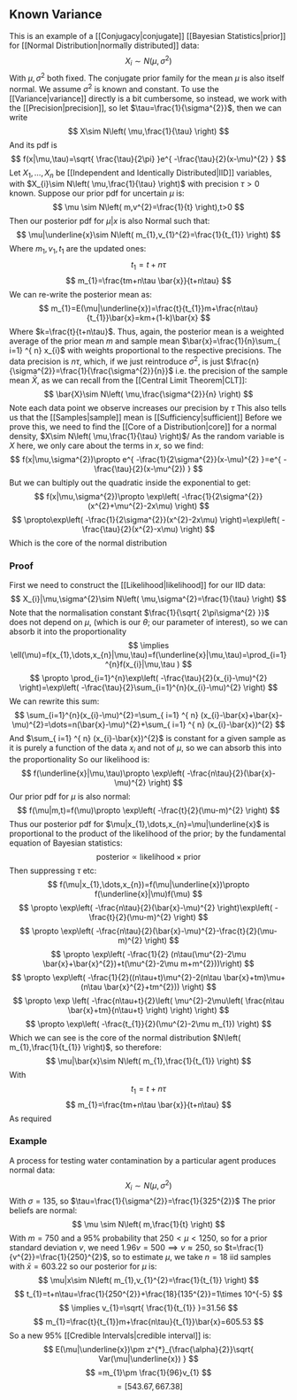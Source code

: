 ## Known Variance
This is an example of a [[Conjugacy|conjugate]] [[Bayesian Statistics|prior]] for [[Normal Distribution|normally distributed]] data:
$$
X_{i}\sim N(\mu,\sigma^{2})
$$
With $\mu,\sigma^{2}$ both fixed. The conjugate prior family for the mean $\mu$ is also itself normal. We assume $\sigma^{2}$ is known and constant. To use the [[Variance|variance]] directly is a bit cumbersome, so instead, we work with the [[Precision|precision]], so let $\tau=\frac{1}{\sigma^{2}}$, then we can write
$$
X\sim N\left( \mu,\frac{1}{\tau} \right)
$$
And its pdf is
$$
f(x|\mu,\tau)=\sqrt{ \frac{\tau}{2\pi} }e^{ -\frac{\tau}{2}(x-\mu)^{2} }
$$
Let $X_{1},\dots,X_{n}$ be [[Independent and Identically Distributed|IID]] variables, with $X_{i}\sim N\left( \mu,\frac{1}{\tau} \right)$ with precision $\tau>0$ known.
Suppose our prior pdf for uncertain $\mu$ is:
$$
\mu \sim N\left( m,v^{2}=\frac{1}{t} \right),t>0
$$
Then our posterior pdf for $\mu|x$ is also Normal such that:
$$
\mu|\underline{x}\sim N\left( m_{1},v_{1}^{2}=\frac{1}{t_{1}} \right)
$$
Where $m_{1},v_{1},t_{1}$ are the updated ones:
$$
t_{1}=t+n\tau
$$
$$
m_{1}=\frac{tm+n\tau \bar{x}}{t+n\tau}
$$
We can re-write the posterior mean as:
$$
m_{1}=E(\mu|\underline{x})=\frac{t}{t_{1}}m+\frac{n\tau}{t_{1}}\bar{x}=km+(1-k)\bar{x}
$$
Where $k=\frac{t}{t+n\tau}$. Thus, again, the posterior mean is a weighted average of the prior mean $m$ and sample mean $\bar{x}=\frac{1}{n}\sum_{ i=1} ^{ n} x_{i}$ with weights proportional to the respective precisions.
The data precision is $n\tau$, which, if we just reintroduce $\sigma^{2}$, is just $\frac{n}{\sigma^{2}}=\frac{1}{\frac{\sigma^{2}}{n}}$ i.e. the precision of the sample mean $\bar{X}$, as we can recall from the [[Central Limit Theorem|CLT]]:
$$
\bar{X}\sim N\left( \mu,\frac{\sigma^{2}}{n} \right)
$$
Note each data point we observe increases our precision by $\tau$
This also tells us that the [[Samples|sample]] mean is [[Sufficiency|sufficient]] 
Before we prove this, we need to find the [[Core of a Distribution|core]] for a normal density, $X\sim N\left( \mu,\frac{1}{\tau} \right)$/ As the random variable is $X$ here, we only care about the terms in $x$, so we find:
$$
f(x|\mu,\sigma^{2})\propto e^{ -\frac{1}{2\sigma^{2}}(x-\mu)^{2} }=e^{ -\frac{\tau}{2}(x-\mu^{2}) }
$$
But we can bultiply out the quadratic inside the exponential to get:
$$
f(x|\mu,\sigma^{2})\propto \exp\left( -\frac{1}{2\sigma^{2}}(x^{2}+\mu^{2}-2x\mu) \right)
$$
$$
\propto\exp\left( -\frac{1}{2\sigma^{2}}(x^{2}-2x\mu) \right)=\exp\left( -\frac{\tau}{2}(x^{2}-x\mu) \right)
$$
Which is the core of the normal distribution
### Proof
First we need to construct the [[Likelihood|likelihood]] for our IID data:
$$
X_{i}|\mu,\sigma^{2}\sim N\left( \mu,\sigma^{2}=\frac{1}{\tau} \right)
$$
Note that the normalisation constant $\frac{1}{\sqrt{ 2\pi\sigma^{2} }}$ does not depend on $\mu$, (which is our $\theta$; our parameter of interest), so we can absorb it into the proportionality
$$
\implies \ell(\mu)=f(x_{1},\dots,x_{n}|\mu,\tau)=f(\underline{x}|\mu,\tau)=\prod_{i=1}^{n}f(x_{i}|\mu,\tau )
$$
$$
\propto \prod_{i=1}^{n}\exp\left( -\frac{\tau}{2}(x_{i}-\mu)^{2} \right)=\exp\left( -\frac{\tau}{2}\sum_{i=1}^{n}(x_{i}-\mu)^{2} \right)
$$
We can rewrite this sum:
$$
\sum_{i=1}^{n}(x_{i}-\mu)^{2}=\sum_{ i=1} ^{ n}  (x_{i}-\bar{x}+\bar{x}-\mu)^{2}=\dots=n(\bar{x}-\mu)^{2}+\sum_{ i=1} ^{ n}  (x_{i}-\bar{x})^{2}
$$
And $\sum_{ i=1} ^{ n} (x_{i}-\bar{x})^{2}$ is constant for a given sample as it is purely a function of the data $x_{i}$ and not of $\mu$, so we can absorb this into the proportionality
So our likelihood is:
$$
f(\underline{x}|\mu,\tau)\propto \exp\left( -\frac{n\tau}{2}(\bar{x}-\mu)^{2} \right)
$$
Our prior pdf for $\mu$ is also normal:
$$
f(\mu|m,t)=f(\mu)\propto \exp\left( -\frac{t}{2}(\mu-m)^{2} \right)
$$
Thus our posterior pdf for $\mu|x_{1},\dots,x_{n}=\mu|\underline{x}$ is proportional to the product of the likelihood of the prior; by the fundamental equation of Bayesian statistics:
$$
\text{posterior}\propto \text{likelihood}\times \text{prior}
$$
Then suppressing $\tau$ etc:
$$
f(\mu|x_{1},\dots,x_{n})=f(\mu|\underline{x})\propto f(\underline{x}|\mu)f(\mu)
$$
$$
 \propto \exp\left( -\frac{n\tau}{2}(\bar{x}-\mu)^{2} \right)\exp\left( -\frac{t}{2}(\mu-m)^{2} \right)
$$
$$
\propto \exp\left( -\frac{n\tau}{2}(\bar{x}-\mu)^{2}-\frac{t}{2}(\mu-m)^{2} \right)
$$
$$
 \propto \exp\left( -\frac{1}{2} (n\tau(\mu^{2}-2\mu \bar{x}+\bar{x}^{2})+t(\mu^{2}-2\mu m+m^{2}))\right)
$$
$$
 \propto \exp\left( -\frac{1}{2}((n\tau+t)\mu^{2}-2(n\tau \bar{x}+tm)\mu+(n\tau \bar{x}^{2}+tm^{2})) \right)
$$
$$
 \propto \exp \left(  -\frac{n\tau+t}{2}\left( \mu^{2}-2\mu\left( \frac{n\tau \bar{x}+tm}{n\tau+t} \right) \right) \right) 
$$
$$
 \propto \exp\left( -\frac{t_{1}}{2}(\mu^{2}-2\mu m_{1}) \right)
$$
Which we can see is the core of the normal distribution $N\left( m_{1},\frac{1}{t_{1}} \right)$, so therefore:
$$
\mu|\bar{x}\sim N\left( m_{1},\frac{1}{t_{1}} \right)
$$
With
$$
t_{1}=t+n\tau 
$$
$$
 m_{1}=\frac{tm+n\tau \bar{x}}{t+n\tau}
$$
As required
### Example
A process for testing water contamination by a particular agent produces normal data:
$$
X_{i}\sim N(\mu,\sigma^{2})
$$
With $\sigma=135$, so $\tau=\frac{1}{\sigma^{2}}=\frac{1}{325^{2}}$
The prior beliefs are normal:
$$
\mu \sim N\left( m,\frac{1}{t} \right)
$$
With $m=750$ and a $95\%$ probability that $250<\mu<1250$, so for a prior standard deviation $v$, we need $1.96v=500\implies v\approx 250$, so $t=\frac{1}{v^{2}}=\frac{1}{250}^{2}$, so to estimate $\mu$, we take $n=18$ iid samples with $\bar{x}=603.22$ so our posterior for $\mu$ is:
$$
\mu|x\sim N\left( m_{1},v_{1}^{2}=\frac{1}{t_{1}} \right)
$$
$$
 t_{1}=t+n\tau=\frac{1}{250^{2}}+\frac{18}{135^{2}}=1\times 10^{-5}
$$
$$
 \implies v_{1}=\sqrt{ \frac{1}{t_{1}} }=31.56
$$
$$
m_{1}=\frac{t}{t_{1}}m+\frac{n\tau}{t_{1}}\bar{x}=605.53
$$
So a new $95\%$ [[Credible Intervals|credible interval]] is:
$$
E(\mu|\underline{x})\pm z^{*}_{\frac{\alpha}{2}}\sqrt{ Var(\mu|\underline{x}) }
$$
$$
 =m_{1}\pm \frac{1}{96}v_{1}
$$
$$
= [543.67,667.38]
$$

